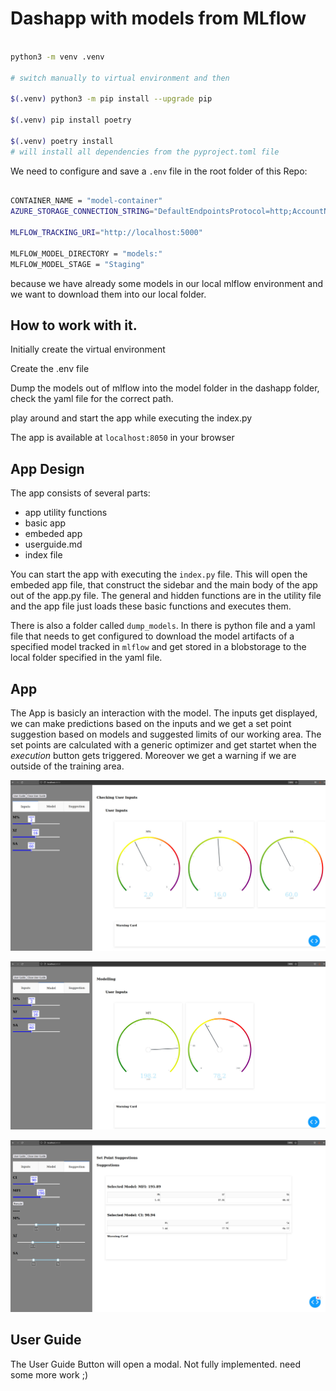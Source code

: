 # Dashapp with models from MLflow



```bash

python3 -m venv .venv

# switch manually to virtual environment and then

$(.venv) python3 -m pip install --upgrade pip

$(.venv) pip install poetry

$(.venv) poetry install 
# will install all dependencies from the pyproject.toml file

```


We need to configure and save a `.env` file in the root folder of this Repo:

```bash

CONTAINER_NAME = "model-container"
AZURE_STORAGE_CONNECTION_STRING="DefaultEndpointsProtocol=http;AccountName=devstoreaccount1;AccountKey=Eby8vdM02xNOcqFlqUwJPLlmEtlCDXJ1OUzFT50uSRZ6IFsuFq2UVErCz4I6tq/K1SZFPTOtr/KBHBeksoGMGw==;BlobEndpoint=http://localhost:10000/devstoreaccount1;QueueEndpoint=http://localhost:10001/devstoreaccount1"

MLFLOW_TRACKING_URI="http://localhost:5000"

MLFLOW_MODEL_DIRECTORY = "models:"
MLFLOW_MODEL_STAGE = "Staging"

```

because we have already some models in our local mlflow environment and we want to download them into our local folder.



## How to work with it.

Initially create the virtual environment

Create the .env file

Dump the models out of mlflow into the model folder in the dashapp folder, check the yaml file for the correct path.

play around and start the app while executing the index.py

The app is available at `localhost:8050` in your browser



## App Design

The app consists of several parts:
- app utility functions
- basic app
- embeded app
- userguide.md
- index file


You can start the app with executing the `index.py` file. 
This will open the embeded app file, that construct the sidebar and the main body of the app out of the app.py file.
The general and hidden functions are in the utility file and the app file just loads these basic functions and executes them.


There is also a folder called `dump_models`. In there is  python file and a yaml file that needs to get configured to download the model artifacts of a specified model tracked in `mlflow` and get stored in a blobstorage to the local folder specified in the yaml file.

## App
The App is basicly an interaction with the model. The inputs get displayed, we can make predictions based on the inputs and we get a set point suggestion based on models and suggested limits of our working area. The set points are calculated with a generic optimizer and get startet when the *execution* button gets triggered.
Moreover we get a warning if we are outside of the training area. 

![app_inputs](./assets/app_inputs.jpg)

![app_model](./assets/app_model.jpg)

![app_setpoints](./assets/app_setpoint_suggestions.jpg)


## User Guide 

The User Guide Button will open a modal. Not fully implemented. need some more work ;)



